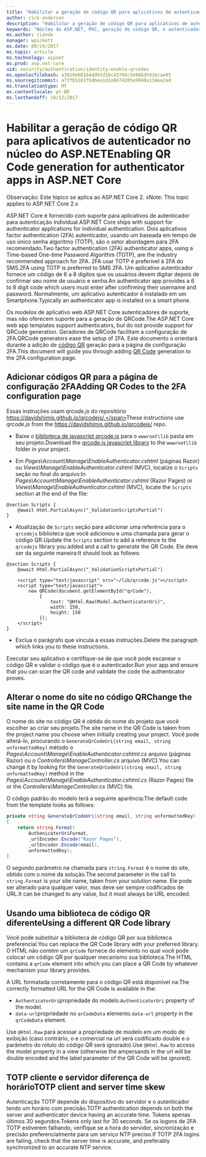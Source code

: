 ```yaml
---
title: "Habilitar a geração de código QR para aplicativos de autenticador no núcleo do ASP.NET"
author: rick-anderson
description: "Habilitar a geração de código QR para aplicativos de autenticador no núcleo do ASP.NET"
keywords: "Núcleo do ASP.NET, MVC, geração de código QR, o autenticador, 2FA"
ms.author: riande
manager: wpickett
ms.date: 09/24/2017
ms.topic: article
ms.technology: aspnet
ms.prod: asp.net-core
uid: security/authentication/identity-enable-qrcodes
ms.openlocfilehash: a3029e68164dd91d1bc43704c5e96bd591bcae05
ms.sourcegitcommit: a73fb5161fbdbee1d2e8474205e9840a134ee2ad
ms.translationtype: MT
ms.contentlocale: pt-BR
ms.lasthandoff: 10/12/2017
---
```

# <a name="enabling-qr-code-generation-for-authenticator-apps-in-aspnet-core"></a><span data-ttu-id="1d800-104">Habilitar a geração de código QR para aplicativos de autenticador no núcleo do ASP.NET</span><span class="sxs-lookup"><span data-stu-id="1d800-104">Enabling QR Code generation for authenticator apps in ASP.NET Core</span></span>

<span data-ttu-id="1d800-105">Observação: Este tópico se aplica ao ASP.NET Core 2. x</span><span class="sxs-lookup"><span data-stu-id="1d800-105">Note: This topic applies to ASP.NET Core 2.x</span></span>

<span data-ttu-id="1d800-106">ASP.NET Core é fornecido com suporte para aplicativos de autenticador para autenticação individual.</span><span class="sxs-lookup"><span data-stu-id="1d800-106">ASP.NET Core ships with support for authenticator applications for individual authentication.</span></span> <span data-ttu-id="1d800-107">Dois aplicativos factor authentication (2FA) autenticador, usando um baseada em tempo de uso único senha algoritmo (TOTP), são o setor abordagem para 2FA recomendado.</span><span class="sxs-lookup"><span data-stu-id="1d800-107">Two factor authentication (2FA) authenticator apps, using a Time-based One-time Password Algorithm (TOTP), are the industry recommended approach for 2FA.</span></span> <span data-ttu-id="1d800-108">2FA usar TOTP é preferível à 2FA do SMS.</span><span class="sxs-lookup"><span data-stu-id="1d800-108">2FA using TOTP is preferred to SMS 2FA.</span></span> <span data-ttu-id="1d800-109">Um aplicativo autenticador fornece um código de 6 a 8 dígitos que os usuários devem digitar depois de confirmar seu nome de usuário e senha.</span><span class="sxs-lookup"><span data-stu-id="1d800-109">An authenticator app provides a 6 to 8 digit code which users must enter after confirming their username and password.</span></span> <span data-ttu-id="1d800-110">Normalmente, um aplicativo autenticador é instalado em um Smartphone.</span><span class="sxs-lookup"><span data-stu-id="1d800-110">Typically an authenticator app is installed on a smart phone.</span></span>

<span data-ttu-id="1d800-111">Os modelos de aplicativo web ASP.NET Core autenticadores de suporte, mas não oferecem suporte para a geração de QRCode.</span><span class="sxs-lookup"><span data-stu-id="1d800-111">The ASP.NET Core web app templates support authenticators, but do not provide support for QRCode generation.</span></span> <span data-ttu-id="1d800-112">Geradores de QRCode facilitam a configuração de 2FA.</span><span class="sxs-lookup"><span data-stu-id="1d800-112">QRCode generators ease the setup of 2FA.</span></span> <span data-ttu-id="1d800-113">Este documento o orientará durante a adição de [código QR](https://wikipedia.org/wiki/QR_code) geração para a página de configuração 2FA.</span><span class="sxs-lookup"><span data-stu-id="1d800-113">This document will guide you through adding [QR Code](https://wikipedia.org/wiki/QR_code) generation to the 2FA configuration page.</span></span>

## <a name="adding-qr-codes-to-the-2fa-configuration-page"></a><span data-ttu-id="1d800-114">Adicionar códigos QR para a página de configuração 2FA</span><span class="sxs-lookup"><span data-stu-id="1d800-114">Adding QR Codes to the 2FA configuration page</span></span>

<span data-ttu-id="1d800-115">Essas instruções usam *qrcode.js* do repositório https://davidshimjs.github.io/qrcodejs/.</span><span class="sxs-lookup"><span data-stu-id="1d800-115">These instructions use *qrcode.js* from the https://davidshimjs.github.io/qrcodejs/ repo.</span></span>

* <span data-ttu-id="1d800-116">Baixe o [biblioteca de javascript qrcode.js](https://davidshimjs.github.io/qrcodejs/) para o `wwwroot\lib` pasta em seu projeto.</span><span class="sxs-lookup"><span data-stu-id="1d800-116">Download the [qrcode.js javascript library](https://davidshimjs.github.io/qrcodejs/) to the `wwwroot\lib` folder in your project.</span></span>

* <span data-ttu-id="1d800-117">Em *Pages\Account\Manage\EnableAuthenticator.cshtml* (páginas Razor) ou *Views\Manage\EnableAuthenticator.cshtml* (MVC), localize o `Scripts` seção no final do arquivo:</span><span class="sxs-lookup"><span data-stu-id="1d800-117">In *Pages\Account\Manage\EnableAuthenticator.cshtml* (Razor Pages) or *Views\Manage\EnableAuthenticator.cshtml* (MVC), locate the `Scripts` section at the end of the file:</span></span>

```cshtml
@section Scripts {
    @await Html.PartialAsync("_ValidationScriptsPartial")
}
```

* <span data-ttu-id="1d800-118">Atualização de `Scripts` seção para adicionar uma referência para o `qrcodejs` biblioteca que você adicionou e uma chamada para gerar o código QR.</span><span class="sxs-lookup"><span data-stu-id="1d800-118">Update the `Scripts` section to add a reference to the `qrcodejs` library you added and a call to generate the QR Code.</span></span> <span data-ttu-id="1d800-119">Ele deve ser da seguinte maneira:</span><span class="sxs-lookup"><span data-stu-id="1d800-119">It should look as follows:</span></span>

```cshtml
@section Scripts {
    @await Html.PartialAsync("_ValidationScriptsPartial")

    <script type="text/javascript" src="~/lib/qrcode.js"></script>
    <script type="text/javascript">
        new QRCode(document.getElementById("qrCode"),
            {
                text: "@Html.Raw(Model.AuthenticatorUri)",
                width: 150,
                height: 150
            });
    </script>
}
```

* <span data-ttu-id="1d800-120">Exclua o parágrafo que vincula a essas instruções.</span><span class="sxs-lookup"><span data-stu-id="1d800-120">Delete the paragraph which links you to these instructions.</span></span>

<span data-ttu-id="1d800-121">Executar seu aplicativo e certifique-se de que você pode escanear o código QR e validar o código que é o autenticador.</span><span class="sxs-lookup"><span data-stu-id="1d800-121">Run your app and ensure that you can scan the QR code and validate the code the authenticator proves.</span></span>

## <a name="change-the-site-name-in-the-qr-code"></a><span data-ttu-id="1d800-122">Alterar o nome do site no código QR</span><span class="sxs-lookup"><span data-stu-id="1d800-122">Change the site name in the QR Code</span></span>

<span data-ttu-id="1d800-123">O nome do site no código QR é obtido do nome do projeto que você escolher ao criar seu projeto.</span><span class="sxs-lookup"><span data-stu-id="1d800-123">The site name in the QR Code is taken from the project name you choose when initially creating your project.</span></span> <span data-ttu-id="1d800-124">Você pode alterá-lo, procurando o `GenerateQrCodeUri(string email, string unformattedKey)` método o *Pages\Account\Manage\EnableAuthenticator.cshtml.cs* arquivo (páginas Razor) ou o *Controllers\ManageController.cs* arquivo (MVC).</span><span class="sxs-lookup"><span data-stu-id="1d800-124">You can change it by looking for the `GenerateQrCodeUri(string email, string unformattedKey)` method in the *Pages\Account\Manage\EnableAuthenticator.cshtml.cs* (Razor Pages) file or the *Controllers\ManageController.cs* (MVC) file.</span></span> 

<span data-ttu-id="1d800-125">O código padrão do modelo terá a seguinte aparência:</span><span class="sxs-lookup"><span data-stu-id="1d800-125">The default code from the template looks as follows:</span></span>

```c#
private string GenerateQrCodeUri(string email, string unformattedKey)
{
    return string.Format(
        AuthenicatorUriFormat,
        _urlEncoder.Encode("Razor Pages"),
        _urlEncoder.Encode(email),
        unformattedKey);
}
```

<span data-ttu-id="1d800-126">O segundo parâmetro na chamada para `string.Format` é o nome do site, obtido com o nome da solução.</span><span class="sxs-lookup"><span data-stu-id="1d800-126">The second parameter in the call to `string.Format` is your site name, taken from your solution name.</span></span> <span data-ttu-id="1d800-127">Ele pode ser alterado para qualquer valor, mas deve ser sempre codificados de URL.</span><span class="sxs-lookup"><span data-stu-id="1d800-127">It can be changed to any value, but it must always be URL encoded.</span></span>

## <a name="using-a-different-qr-code-library"></a><span data-ttu-id="1d800-128">Usando uma biblioteca de código QR diferente</span><span class="sxs-lookup"><span data-stu-id="1d800-128">Using a different QR Code library</span></span>

<span data-ttu-id="1d800-129">Você pode substituir a biblioteca de código QR por sua biblioteca preferencial.</span><span class="sxs-lookup"><span data-stu-id="1d800-129">You can replace the QR Code library with your preferred library.</span></span> <span data-ttu-id="1d800-130">O HTML não contém um `qrCode` fornece do elemento no qual você pode colocar um código QR por qualquer mecanismo sua biblioteca.</span><span class="sxs-lookup"><span data-stu-id="1d800-130">The HTML contains a `qrCode` element into which you can place a QR Code by whatever mechanism your library provides.</span></span>

<span data-ttu-id="1d800-131">A URL formatada corretamente para o código QR está disponível na:</span><span class="sxs-lookup"><span data-stu-id="1d800-131">The correctly formatted URL for the QR Code is available in the:</span></span>

* <span data-ttu-id="1d800-132">`AuthenticatorUri`propriedade do modelo.</span><span class="sxs-lookup"><span data-stu-id="1d800-132">`AuthenticatorUri` property of the model.</span></span>
* <span data-ttu-id="1d800-133">`data-url`propriedade no `qrCodeData` elemento.</span><span class="sxs-lookup"><span data-stu-id="1d800-133">`data-url` property in the `qrCodeData` element.</span></span> 

<span data-ttu-id="1d800-134">Use `@Html.Raw` para acessar a propriedade de modelo em um modo de exibição (caso contrário, o e comercial na url será codificado double e o parâmetro do rótulo do código QR será ignorado).</span><span class="sxs-lookup"><span data-stu-id="1d800-134">Use `@Html.Raw` to access the model property in a view (otherwise the ampersands in the url will be double encoded and the label parameter of the QR Code will be ignored).</span></span>

## <a name="totp-client-and-server-time-skew"></a><span data-ttu-id="1d800-135">TOTP cliente e servidor diferença de horário</span><span class="sxs-lookup"><span data-stu-id="1d800-135">TOTP client and server time skew</span></span>

<span data-ttu-id="1d800-136">Autenticação TOTP depende do dispositivo do servidor e o autenticador tendo um horário com precisão.</span><span class="sxs-lookup"><span data-stu-id="1d800-136">TOTP authentication depends on both the server and authenticator device having an accurate time.</span></span> <span data-ttu-id="1d800-137">Tokens apenas últimos 30 segundos.</span><span class="sxs-lookup"><span data-stu-id="1d800-137">Tokens only last for 30 seconds.</span></span> <span data-ttu-id="1d800-138">Se os logons de 2FA TOTP estiverem falhando, verifique se a hora do servidor, sincronização e precisão preferencialmente para um serviço NTP preciso.</span><span class="sxs-lookup"><span data-stu-id="1d800-138">If TOTP 2FA logins are failing, check that the server time is accurate, and preferably synchronized to an accurate NTP service.</span></span>
